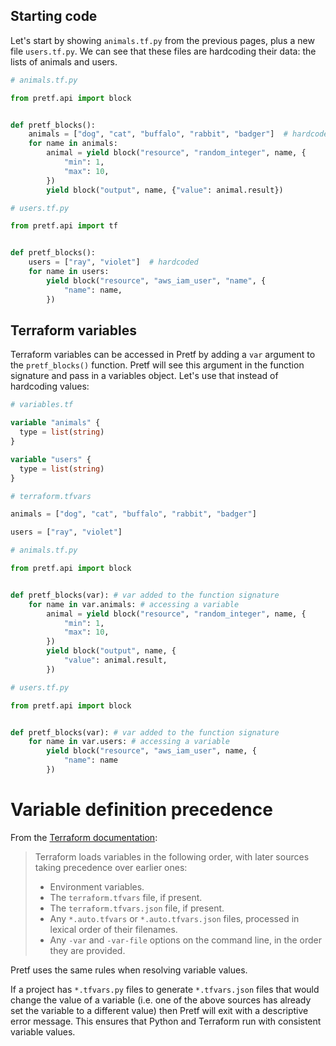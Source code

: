## Starting code

Let's start by showing `animals.tf.py` from the previous pages, plus a new file `users.tf.py`. We can see that these files are hardcoding their data: the lists of animals and users.

```python
# animals.tf.py

from pretf.api import block


def pretf_blocks():
    animals = ["dog", "cat", "buffalo", "rabbit", "badger"]  # hardcoded
    for name in animals:
        animal = yield block("resource", "random_integer", name, {
            "min": 1,
            "max": 10,
        })
        yield block("output", name, {"value": animal.result})
```

```python
# users.tf.py

from pretf.api import tf


def pretf_blocks():
    users = ["ray", "violet"]  # hardcoded
    for name in users:
        yield block("resource", "aws_iam_user", "name", {
            "name": name,
        })
```

## Terraform variables

Terraform variables can be accessed in Pretf by adding a `var` argument to the `pretf_blocks()` function. Pretf will see this argument in the function signature and pass in a variables object. Let's use that instead of hardcoding values:


```terraform
# variables.tf

variable "animals" {
  type = list(string)
}

variable "users" {
  type = list(string)
}
```

```terraform
# terraform.tfvars

animals = ["dog", "cat", "buffalo", "rabbit", "badger"]

users = ["ray", "violet"]
```

```python
# animals.tf.py

from pretf.api import block


def pretf_blocks(var): # var added to the function signature
    for name in var.animals: # accessing a variable
        animal = yield block("resource", "random_integer", name, {
            "min": 1,
            "max": 10,
        })
        yield block("output", name, {
            "value": animal.result,
        })
```

```python
# users.tf.py

from pretf.api import block


def pretf_blocks(var): # var added to the function signature
    for name in var.users: # accessing a variable
        yield block("resource", "aws_iam_user", name, {
            "name": name
        })
```

# Variable definition precedence

From the [Terraform documentation](https://www.terraform.io/docs/configuration/variables.html#variable-definition-precedence
):

<blockquote>
    <p>Terraform loads variables in the following order, with later sources taking precedence over earlier ones:</p>
    <ul>
        <li>Environment variables.</li>
        <li>The <code>terraform.tfvars</code> file, if present.</li>
        <li>The <code>terraform.tfvars.json</code> file, if present.</li>
        <li>Any <code>*.auto.tfvars</code> or <code>*.auto.tfvars.json</code> files, processed in lexical order of their filenames.</li>
        <li> Any <code>-var</code> and <code>-var-file</code> options on the command line, in the order they are provided.</li>
    </ul>
</blockquote>

Pretf uses the same rules when resolving variable values.

If a project has `*.tfvars.py` files to generate `*.tfvars.json` files that would change the value of a variable (i.e. one of the above sources has already set the variable to a different value) then Pretf will exit with a descriptive error message. This ensures that Python and Terraform run with consistent variable values.
